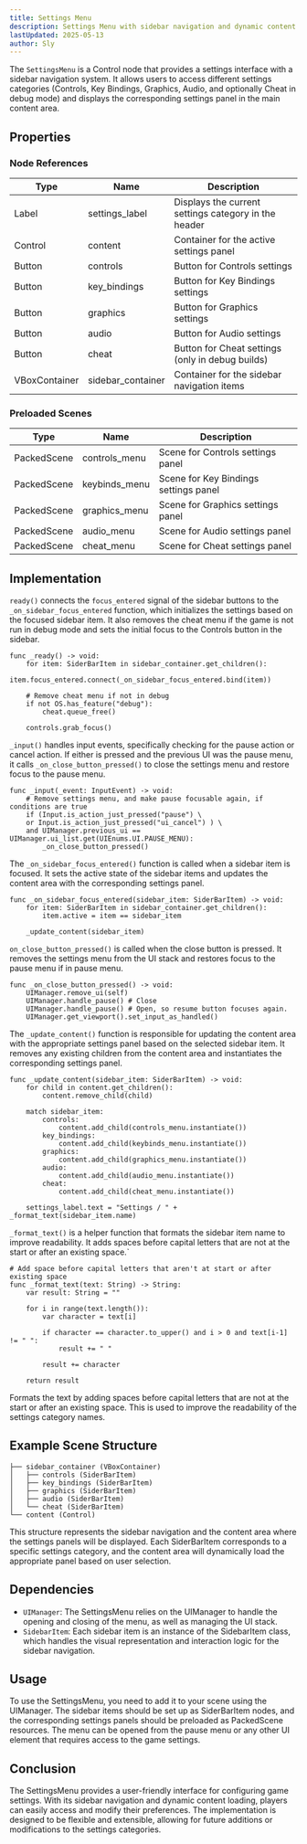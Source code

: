 ```yaml
---
title: Settings Menu
description: Settings Menu with sidebar navigation and dynamic content Loading.
lastUpdated: 2025-05-13
author: Sly
---
```


The `SettingsMenu` is a Control node that provides a settings interface with a sidebar navigation system. It allows users to access different settings categories (Controls, Key Bindings, Graphics, Audio, and optionally Cheat in debug mode) and displays the corresponding settings panel in the main content area.

## Properties

### Node References

| Type          | Name              | Description                                          |
| ------------- | ----------------- | ---------------------------------------------------- |
| Label         | settings_label    | Displays the current settings category in the header |
| Control       | content           | Container for the active settings panel              |
| Button        | controls          | Button for Controls settings                         |
| Button        | key_bindings      | Button for Key Bindings settings                     |
| Button        | graphics          | Button for Graphics settings                         |
| Button        | audio             | Button for Audio settings                            |
| Button        | cheat             | Button for Cheat settings (only in debug builds)     |
| VBoxContainer | sidebar_container | Container for the sidebar navigation items           |

### Preloaded Scenes

| Type        | Name          | Description                           |
| ----------- | ------------- | ------------------------------------- |
| PackedScene | controls_menu | Scene for Controls settings panel     |
| PackedScene | keybinds_menu | Scene for Key Bindings settings panel |
| PackedScene | graphics_menu | Scene for Graphics settings panel     |
| PackedScene | audio_menu    | Scene for Audio settings panel        |
| PackedScene | cheat_menu    | Scene for Cheat settings panel        |

## Implementation

`ready()` connects the `focus_entered` signal of the sidebar buttons to the `_on_sidebar_focus_entered` function, which initializes the settings based on the focused sidebar item. It also removes the cheat menu if the game is not run in debug mode and sets the initial focus to the Controls button in the sidebar.

```gdscript
func _ready() -> void:
	for item: SiderBarItem in sidebar_container.get_children():
		item.focus_entered.connect(_on_sidebar_focus_entered.bind(item))

	# Remove cheat menu if not in debug
	if not OS.has_feature("debug"):
		cheat.queue_free()

	controls.grab_focus()
```

`_input()` handles input events, specifically checking for the pause action or cancel action. If either is pressed and the previous UI was the pause menu, it calls `_on_close_button_pressed()` to close the settings menu and restore focus to the pause menu.

```gdscript
func _input(_event: InputEvent) -> void:
	# Remove settings menu, and make pause focusable again, if conditions are true
	if (Input.is_action_just_pressed("pause") \
	or Input.is_action_just_pressed("ui_cancel") ) \
	and UIManager.previous_ui == UIManager.ui_list.get(UIEnums.UI.PAUSE_MENU):
		_on_close_button_pressed()
```

The `_on_sidebar_focus_entered()` function is called when a sidebar item is focused. It sets the active state of the sidebar items and updates the content area with the corresponding settings panel.

```gdscript
func _on_sidebar_focus_entered(sidebar_item: SiderBarItem) -> void:
	for item: SiderBarItem in sidebar_container.get_children():
		item.active = item == sidebar_item

	_update_content(sidebar_item)
```

`on_close_button_pressed()` is called when the close button is pressed. It removes the settings menu from the UI stack and restores focus to the pause menu if in pause menu.

```gdscript
func _on_close_button_pressed() -> void:
	UIManager.remove_ui(self)
	UIManager.handle_pause() # Close
	UIManager.handle_pause() # Open, so resume button focuses again.
	UIManager.get_viewport().set_input_as_handled()
```

The `_update_content()` function is responsible for updating the content area with the appropriate settings panel based on the selected sidebar item. It removes any existing children from the content area and instantiates the corresponding settings panel.

```gdscript
func _update_content(sidebar_item: SiderBarItem) -> void:
	for child in content.get_children():
		content.remove_child(child)

	match sidebar_item:
		controls:
			content.add_child(controls_menu.instantiate())
		key_bindings:
			content.add_child(keybinds_menu.instantiate())
		graphics:
			content.add_child(graphics_menu.instantiate())
		audio:
			content.add_child(audio_menu.instantiate())
		cheat:
			content.add_child(cheat_menu.instantiate())

	settings_label.text = "Settings / " + _format_text(sidebar_item.name)
```

`_format_text()` is a helper function that formats the sidebar item name to improve readability. It adds spaces before capital letters that are not at the start or after an existing space.`

```gdscript
# Add space before capital letters that aren't at start or after existing space
func _format_text(text: String) -> String:
	var result: String = ""

	for i in range(text.length()):
		var character = text[i]

		if character == character.to_upper() and i > 0 and text[i-1] != " ":
			result += " "

		result += character

	return result
```

Formats the text by adding spaces before capital letters that are not at the start or after an existing space. This is used to improve the readability of the settings category names.

## Example Scene Structure

```plaintext
├── sidebar_container (VBoxContainer)
│   ├── controls (SiderBarItem)
│   ├── key_bindings (SiderBarItem)
│   ├── graphics (SiderBarItem)
│   ├── audio (SiderBarItem)
│   └── cheat (SiderBarItem)
└── content (Control)
```

This structure represents the sidebar navigation and the content area where the settings panels will be displayed. Each SiderBarItem corresponds to a specific settings category, and the content area will dynamically load the appropriate panel based on user selection.

## Dependencies

- `UIManager`: The SettingsMenu relies on the UIManager to handle the opening and closing of the menu, as well as managing the UI stack.
- `SidebarItem`: Each sidebar item is an instance of the SidebarItem class, which handles the visual representation and interaction logic for the sidebar navigation.

## Usage

To use the SettingsMenu, you need to add it to your scene using the UIManager. The sidebar items should be set up as SiderBarItem nodes, and the corresponding settings panels should be preloaded as PackedScene resources. The menu can be opened from the pause menu or any other UI element that requires access to the game settings.

## Conclusion

The SettingsMenu provides a user-friendly interface for configuring game settings. With its sidebar navigation and dynamic content loading, players can easily access and modify their preferences. The implementation is designed to be flexible and extensible, allowing for future additions or modifications to the settings categories.

<!-- No Controller Support yet -->

